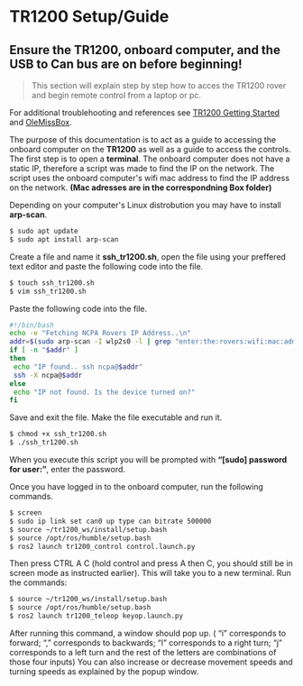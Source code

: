 # TR1200 Setup/Guide
## **Ensure the TR1200, onboard computer, and the USB to Can bus are on before beginning!**
>This section will explain step by step how to acces the TR1200 rover and begin remote control from a laptop or pc.

For additional troublehooting and references see [TR1200 Getting Started](https://docs.trossenrobotics.com/tr1200_docs/getting_started.html) and [OleMissBox](https://olemiss.app.box.com/folder/314410283580).


The purpose of this documentation is to act as a guide to accessing the onboard computer on the **TR1200** as well as a guide to access the controls. The first step is to open a **terminal**. The onboard computer does not have a static IP, therefore a script was made to find the IP on the network. The script uses the onboard computer's wifi mac address to find the IP address on the network.
**(Mac adresses are in the correspondning Box folder)**

Depending on your computer's Linux distrobution you may have to install **arp-scan**.

```bash
$ sudo apt update
$ sudo apt install arp-scan
```
Create a file and name it **ssh_tr1200.sh**, open the file using your preffered text editor and paste the following code into the file.

```bash
$ touch ssh_tr1200.sh
$ vim ssh_tr1200.sh
```
Paste the following code into the file.

```bash
#!/bin/bash
echo -e "Fetching NCPA Rovers IP Address..\n"
addr=$(sudo arp-scan -I wlp2s0 -l | grep "enter:the:rovers:wifi:mac:address" | cut -f1)
if [ -n "$addr" ]
then
 echo "IP found.. ssh ncpa@$addr"
 ssh -X ncpa@$addr
else
 echo "IP not found. Is the device turned on?"
fi
```
Save and exit the file. Make the file executable and run it. 

```bash
$ chmod +x ssh_tr1200.sh
$ ./ssh_tr1200.sh
```
When you execute this script you will be prompted with **“[sudo] password for user:”**, enter the password.

Once you have logged in to the onboard computer, run the following commands.

```bash
$ screen
$ sudo ip link set can0 up type can bitrate 500000
$ source ~/tr1200_ws/install/setup.bash
$ source /opt/ros/humble/setup.bash
$ ros2 launch tr1200_control control.launch.py
```

Then press CTRL A C (hold control and press A then C, you should still be in screen
mode as instructed earlier). This will take you to a new terminal. Run the commands:

```bash
$ source ~/tr1200_ws/install/setup.bash
$ source /opt/ros/humble/setup.bash
$ ros2 launch tr1200_teleop keyop.launch.py
```
After running this command, a window should pop up. ( “i” corresponds to forward;
“,” corresponds to backwards; “l” corresponds to a right turn; “j” corresponds to a left turn and
the rest of the letters are combinations of those four inputs) You can also increase or decrease
movement speeds and turning speeds as explained by the popup window.







